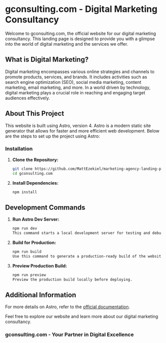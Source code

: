 # gconsulting.com - Digital Marketing Consultancy

Welcome to gconsulting.com, the official website for our digital marketing consultancy. This landing page is designed to provide you with a glimpse into the world of digital marketing and the services we offer.

## What is Digital Marketing?

Digital marketing encompasses various online strategies and channels to promote products, services, and brands. It includes activities such as search engine optimization (SEO), social media marketing, content marketing, email marketing, and more. In a world driven by technology, digital marketing plays a crucial role in reaching and engaging target audiences effectively.

## About This Project

This website is built using Astro, version 4. Astro is a modern static site generator that allows for faster and more efficient web development. Below are the steps to set up the project using Astro:

### Installation

1. **Clone the Repository:**
   ```bash
   git clone https://github.com/MattEzekiel/marketing-agency-landing-page
   cd gconsulting.com
   ```
2. **Install Dependencies:**
   ```bash
   npm install
   ```

## Development Commands

1. **Run Astro Dev Server:**

   ```bash
   npm run dev
   This command starts a local development server for testing and debugging.

   ```

2. **Build for Production:**

   ```bash
   npm run build
   Use this command to generate a production-ready build of the website.

   ```

3. **Preview Production Build:**
   ```bash
   npm run preview
   Preview the production build locally before deploying.

## Additional Information

For more details on Astro, refer to the [official documentation](https://astro.build/).

Feel free to explore our website and learn more about our digital marketing consultancy.

### gconsulting.com - Your Partner in Digital Excellence
